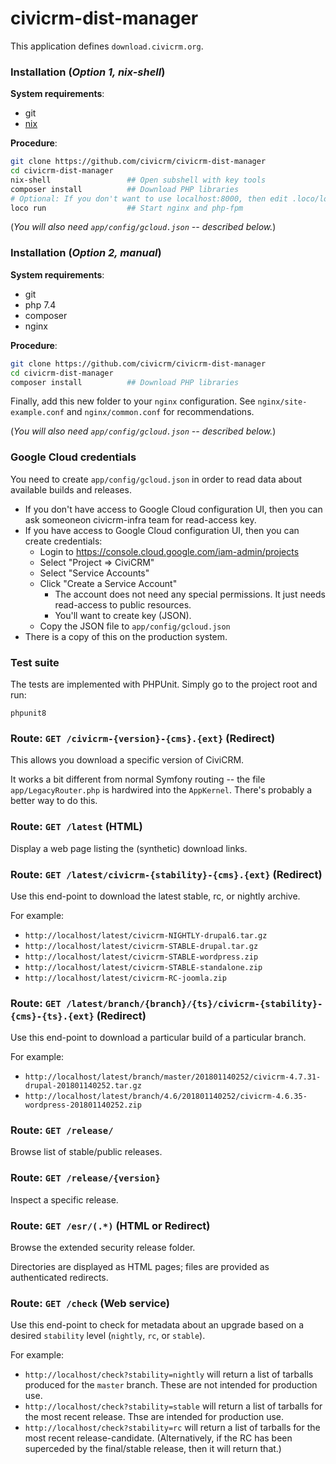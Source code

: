 # civicrm-dist-manager

This application defines `download.civicrm.org`.

### Installation (*Option 1, nix-shell*)

__System requirements__:

* git
* [nix](https://nixos.org/download)

__Procedure__:

```bash
git clone https://github.com/civicrm/civicrm-dist-manager
cd civicrm-dist-manager
nix-shell                 ## Open subshell with key tools
composer install          ## Download PHP libraries
# Optional: If you don't want to use localhost:8000, then edit .loco/loco.yml.
loco run                  ## Start nginx and php-fpm
```

(*You will also need `app/config/gcloud.json` -- described below.*)

### Installation (*Option 2, manual*)

__System requirements__:

* git
* php 7.4
* composer
* nginx

__Procedure__:

```bash
git clone https://github.com/civicrm/civicrm-dist-manager
cd civicrm-dist-manager
composer install          ## Download PHP libraries
```

Finally, add this new folder to your `nginx` configuration. See `nginx/site-example.conf` and `nginx/common.conf` for recommendations.

(*You will also need `app/config/gcloud.json` -- described below.*)

### Google Cloud credentials

You need to create `app/config/gcloud.json` in order to read data about available builds and releases.

* If you don't have access to Google Cloud configuration UI, then you can ask someoneon civicrm-infra team for read-access key.
* If you have access to Google Cloud configuration UI, then you can create credentials:
    * Login to https://console.cloud.google.com/iam-admin/projects
    * Select "Project => CiviCRM"
    * Select "Service Accounts"
    * Click "Create a Service Account"
        * The account does not need any special permissions. It just needs read-access to public resources.
        * You'll want to create key (JSON).
    * Copy the JSON file to `app/config/gcloud.json`
* There is a copy of this on the production system.

### Test suite

The tests are implemented with PHPUnit. Simply go to the project root and run:

```
phpunit8
```

### Route: `GET /civicrm-{version}-{cms}.{ext}` (Redirect)

This allows you download a specific version of CiviCRM.

It works a bit different from normal Symfony routing -- the file
`app/LegacyRouter.php` is hardwired into the `AppKernel`. There's
probably a better way to do this.

### Route: `GET /latest` (HTML)

Display a web page listing the (synthetic) download links.

### Route: `GET /latest/civicrm-{stability}-{cms}.{ext}` (Redirect)

Use this end-point to download the latest stable, rc, or nightly archive.

For example:

 * `http://localhost/latest/civicrm-NIGHTLY-drupal6.tar.gz`
 * `http://localhost/latest/civicrm-STABLE-drupal.tar.gz`
 * `http://localhost/latest/civicrm-STABLE-wordpress.zip`
 * `http://localhost/latest/civicrm-STABLE-standalone.zip`
 * `http://localhost/latest/civicrm-RC-joomla.zip`


### Route: `GET /latest/branch/{branch}/{ts}/civicrm-{stability}-{cms}-{ts}.{ext}` (Redirect)

Use this end-point to download a particular build of a particular branch.

For example:

 * `http://localhost/latest/branch/master/201801140252/civicrm-4.7.31-drupal-201801140252.tar.gz`
 * `http://localhost/latest/branch/4.6/201801140252/civicrm-4.6.35-wordpress-201801140252.zip`

### Route: `GET /release/`

Browse list of stable/public releases.

### Route: `GET /release/{version}`

Inspect a specific release.

### Route: `GET /esr/(.*)` (HTML or Redirect)

Browse the extended security release folder.

Directories are displayed as HTML pages; files are provided as authenticated
redirects.

### Route: `GET /check` (Web service)

Use this end-point to check for metadata about an upgrade
based on a desired `stability` level (`nightly`, `rc`, or `stable`).

For example:

 * `http://localhost/check?stability=nightly` will return a list of tarballs
   produced for the `master` branch. These are not intended for production use.
 * `http://localhost/check?stability=stable` will return a list of tarballs
   for the most recent release. Thse are intended for production use.
 * `http://localhost/check?stability=rc` will return a list of tarballs
   for the most recent release-candidate. (Alternatively, if the RC has been
   superceded by the final/stable release, then it will return that.)
